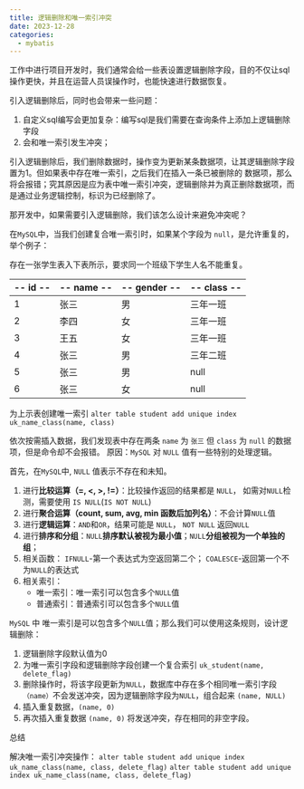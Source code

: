 ```yaml
---
title: 逻辑删除和唯一索引冲突
date: 2023-12-28
categories:
  - mybatis
---
```


工作中进行项目开发时，我们通常会给一些表设置逻辑删除字段，目的不仅让sql操作更快，并且在运营人员误操作时，也能快速进行数据恢复。

引入逻辑删除后，同时也会带来一些问题：

1. 自定义sql编写会更加复杂：编写sql是我们需要在查询条件上添加上逻辑删除字段
2. 会和唯一索引发生冲突；

<!-- more -->

引入逻辑删除后，我们删除数据时，操作变为更新某条数据项，让其逻辑删除字段置为1。但如果表中存在唯一索引，之后我们在插入一条已被删除的
数据项，那么将会报错；究其原因是应为表中唯一索引冲突，逻辑删除并为真正删除数据项，而是通过业务逻辑控制，标识为已经删除了。

那开发中，如果需要引入逻辑删除，我们该怎么设计来避免冲突呢？

在`MySQL`中，当我们创建复合唯一索引时，如果某个字段为 `null`，是允许重复的，举个例子：

存在一张学生表入下表所示，要求同一个班级下学生人名不能重复。

| -- id -- | -- name -- | -- gender -- | -- class -- | 
|----------|------------|--------------|-------------|
| 1        | 张三         | 男            | 三年一班        |
| 2        | 李四         | 女            | 三年一班        |
| 3        | 王五         | 女            | 三年一班        |
| 4        | 张三         | 男            | 三年二班        |
| 5        | 张三         | 男            | null        |
| 6        | 张三         | 女            | null        |

为上示表创建唯一索引 `alter table student add unique index uk_name_class(name, class)`

依次按需插入数据，我们发现表中存在两条 `name` 为 `张三` 但 `class` 为 `null` 的数据项，但是命令却不会报错。
原因：`MySQL` 对 `NULL` 值有一些特别的处理逻辑。

首先，在`MySQL`中, `NULL` 值表示不存在和未知。
1. 进行**比较运算（=, <, >, !=）**：比较操作返回的结果都是 `NULL`， 如需对`NULL`检测，需要使用 `IS NULL`(`IS NOT NULL`)
2. 进行**聚合运算（count, sum, avg, min 函数后加列名）**：不会计算`NULL`值
3. 进行**逻辑运算**：`AND`和`OR`，结果可能是 `NULL`， `NOT NULL` 返回`NULL`
4. 进行**排序和分组**：`NULL`**排序默认被视为最小值**；`NULL`**分组被视为一个单独的组**；
5. 相关函数： `IFNULL`-第一个表达式为空返回第二个； `COALESCE`-返回第一个不为`NULL`的表达式
6. 相关索引：
   - 唯一索引：唯一索引可以包含多个`NULL`值
   - 普通索引：普通索引可以包含多个`NULL`值

`MySQL` 中 唯一索引是可以包含多个`NULL`值；那么我们可以使用这条规则，设计逻辑删除：
1. 逻辑删除字段默认值为0
2. 为唯一索引字段和逻辑删除字段创建一个复合索引 `uk_student(name, delete_flag)`
3. 删除操作时，将该字段更新为`NULL`，数据库中存在多个相同唯一索引字段`（name）`不会发送冲突，因为逻辑删除字段为`NULL`，组合起来 `(name, NULL)`
4. 插入重复数据，`(name, 0)`
5. 再次插入重复数据 `(name, 0)` 将发送冲突，存在相同的非空字段。


总结

解决唯一索引冲突操作：
`alter table student add unique index uk_name_class(name, class, delete_flag)`
`alter table student add unique index uk_name_class(name, class, delete_flag)`